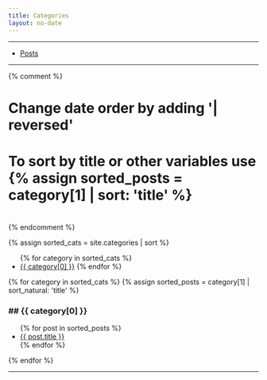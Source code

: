```yaml
---
title: Categories
layout: no-date
---
```


-----

* [Posts](/posts)

-----

{% comment %}
#
# Change date order by adding '| reversed'
# To sort by title or other variables use {% assign sorted_posts = category[1] | sort: 'title' %}
#
{% endcomment %}

{% assign sorted_cats = site.categories | sort %}

<ul>
{% for category in sorted_cats %}
    <li><a href="#{{ category[0] | uri_escape | downcase }}">{{ category[0] }}</a>
{% endfor %}
</ul>

{% for category in sorted_cats %}
    {% assign sorted_posts = category[1] | sort_natural: 'title' %}
    <h3 id="{{category[0] | uri_escape | downcase }}">## {{ category[0] }}</h3>
    <ul>
    {% for post in sorted_posts %}
        <li><a href="{{ site.url }}{{ site.baseurl }}{{  post.url }}">{{  post.title }}</a></li>
    {% endfor %}
    </ul>
{% endfor %}

-----
